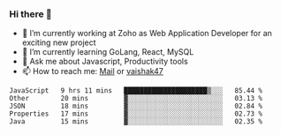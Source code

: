 ### Hi there 👋

- 🔭 I’m currently working at Zoho as Web Application Developer for an exciting new project
- 🌱 I’m currently learning GoLang, React, MySQL
- 💬 Ask me about Javascript, Productivity tools 
- 📫 How to reach me: [Mail](mailto:kvaishak007@gmail.com) or [vaishak47](https://twitter.com/vaishak47)

<!--START_SECTION:waka-->
```text
JavaScript   9 hrs 11 mins   █████████████████████▒░░░   85.44 % 
Other        20 mins         ▓░░░░░░░░░░░░░░░░░░░░░░░░   03.13 % 
JSON         18 mins         ▓░░░░░░░░░░░░░░░░░░░░░░░░   02.84 % 
Properties   17 mins         ▓░░░░░░░░░░░░░░░░░░░░░░░░   02.73 % 
Java         15 mins         ▓░░░░░░░░░░░░░░░░░░░░░░░░   02.35 % 
```
<!--END_SECTION:waka-->
